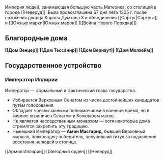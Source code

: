 Империя людей, занимающая большую часть Материка, со столицей в городе [[Неверуд]]. Была провозглашена 67 дня лета 1305 г. после сожжения дворца Короля Думтана X и объединения [[Сортуг|Сортуга]] и [[Южные марки|Южных марок]] ([[Война Нового Порядка]]). 

## Благородные дома 

**[[Дом Венцер]]** 
**[[Дом Тессанир]]**
**[[Дом Вернаут]]**
**[[Дом Молхейм]]**

## Государственное устройство

### Император Иллирии

Император — формальный и фактический глава государства.

- Избирается Верховным Сенатом из числа достойнейших кандидатов путём голосования.
- Обладает чрезвычайными полномочиями в военное время, но в мирное ограничен Сенатом и Конклавом магов. 
- Не является наследственным монархом — хотя некоторые дома стремятся закрепить эту традицию.
- Нынешний Император — **Амон Мастарид**, бывший Верховный маршал, полководец-победитель, получивший титул за подавление восстания нелюдей в столице.

[[Армия Иллирии]]
[[Звёздный орден]]
[[Неверуд]]
